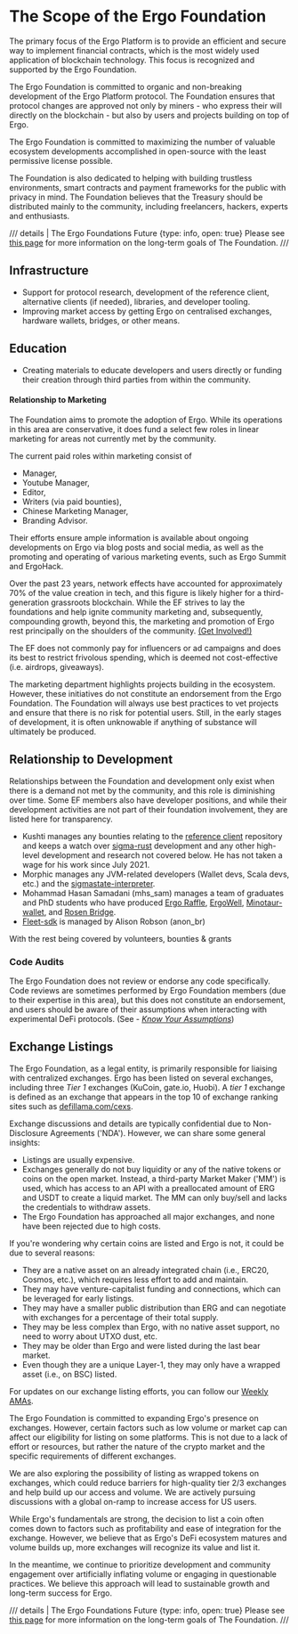 # The Scope of the Ergo Foundation

The primary focus of the Ergo Platform is to provide an efficient and secure way to implement financial contracts, which is the most widely used application of blockchain technology. This focus is recognized and supported by the Ergo Foundation.

The Ergo Foundation is committed to organic and non-breaking development of the Ergo Platform protocol. The Foundation ensures that protocol changes are approved not only by miners - who express their will directly on the blockchain - but also by users and projects building on top of Ergo. 

The Ergo Foundation is committed to maximizing the number of valuable ecosystem developments accomplished in open-source with the least permissive license possible.

The Foundation is also dedicated to helping with building trustless environments, smart contracts and payment frameworks for the public with privacy in mind. The Foundation believes that the Treasury should be distributed mainly to the community, including freelancers, hackers, experts and enthusiasts. 

/// details | The Ergo Foundations Future
     {type: info, open: true}
Please see [this page](ef-future.md) for more information on the long-term goals of The Foundation.
///

## Infrastructure

- Support for protocol research, development of the reference client, alternative clients (if needed),  libraries, and developer tooling. 
- Improving market access by getting Ergo on centralised exchanges, hardware wallets, bridges, or other means.

## Education

- Creating materials to educate developers and users directly or funding their creation through third parties from within the community. 

#### Relationship to Marketing

The Foundation aims to promote the adoption of Ergo. While its operations in this area are conservative, it does fund a select few roles in linear marketing for areas not currently met by the community.

The current paid roles within marketing consist of 

- Manager,
- Youtube Manager,
- Editor,
- Writers (via paid bounties),
- Chinese Marketing Manager,
- Branding Advisor.

Their efforts ensure ample information is available about ongoing developments on Ergo via blog posts and social media, as well as the promoting and operating of various marketing events, such as Ergo Summit and ErgoHack.

Over the past 23 years, network effects have accounted for approximately 70% of the value creation in tech, and this figure is likely higher for a third-generation grassroots blockchain. While the EF strives to lay the foundations and help ignite community marketing and, subsequently, compounding growth, beyond this, the marketing and promotion of Ergo rest principally on the shoulders of the community. [(Get Involved!)](contribute.md)

The EF does not commonly pay for influencers or ad campaigns and does its best to restrict frivolous spending, which is deemed not cost-effective  (i.e. airdrops, giveaways).

The marketing department highlights projects building in the ecosystem. However, these initiatives do not constitute an endorsement from the Ergo Foundation. The Foundation will always use best practices to vet projects and ensure that there is no risk for potential users. Still, in the early stages of development, it is often unknowable if anything of substance will ultimately be produced.

## Relationship to Development

Relationships between the Foundation and development only exist when there is a demand not met by the community, and this role is diminishing over time. Some EF members also have developer positions, and while their development activities are not part of their foundation involvement, they are listed here for transparency. 

- Kushti manages any bounties relating to the [reference client](node.md) repository and keeps a watch over [sigma-rust](sigma-rust.md) development and any other high-level development and research not covered below. He has not taken a wage for his work since July 2021.
- Morphic manages any JVM-related developers (Wallet devs, Scala devs, etc.) and the [sigmastate-interpreter](sigmastate-interpreter.md). 
- Mohammad Hasan Samadani (mhs_sam) manages a team of graduates and PhD students who have produced [Ergo Raffle](ergoraffle.md), [ErgoWell](ergowell.md), [Minotaur-wallet](wallets.md), and [Rosen Bridge](rosen.md).
- [Fleet-sdk](https://github.com/fleet-sdk) is managed by Alison Robson (anon_br)

With the rest being covered by volunteers, bounties & grants



### Code Audits

The Ergo Foundation does not review or endorse any code specifically. Code reviews are sometimes performed by Ergo Foundation members (due to their expertise in this area), but this does not constitute an endorsement, and users should be aware of their assumptions when interacting with experimental DeFi protocols. (See - [*Know Your Assumptions*](kya.md))




## Exchange Listings

The Ergo Foundation, as a legal entity, is primarily responsible for liaising with centralized exchanges. Ergo has been listed on several exchanges, including three *Tier 1* exchanges (KuCoin, gate.io, Huobi). A *tier 1* exchange is defined as an exchange that appears in the top 10 of exchange ranking sites such as [defillama.com/cexs](https://defillama.com/cexs).

Exchange discussions and details are typically confidential due to Non-Disclosure Agreements ('NDA'). However, we can share some general insights:

- Listings are usually expensive.
- Exchanges generally do not buy liquidity or any of the native tokens or coins on the open market. Instead, a third-party Market Maker ('MM') is used, which has access to an API with a preallocated amount of ERG and USDT to create a liquid market. The MM can only buy/sell and lacks the credentials to withdraw assets.
- The Ergo Foundation has approached all major exchanges, and none have been rejected due to high costs.

If you're wondering why certain coins are listed and Ergo is not, it could be due to several reasons:

- They are a native asset on an already integrated chain (i.e., ERC20, Cosmos, etc.), which requires less effort to add and maintain.
- They may have venture-capitalist funding and connections, which can be leveraged for early listings.
- They may have a smaller public distribution than ERG and can negotiate with exchanges for a percentage of their total supply.
- They may be less complex than Ergo, with no native asset support, no need to worry about UTXO dust, etc.
- They may be older than Ergo and were listed during the last bear market.
- Even though they are a unique Layer-1, they may only have a wrapped asset (i.e., on BSC) listed.

For updates on our exchange listing efforts, you can follow our [Weekly AMAs](https://www.youtube.com/@ErgoPlatform/streams).

The Ergo Foundation is committed to expanding Ergo's presence on exchanges. However, certain factors such as low volume or market cap can affect our eligibility for listing on some platforms. This is not due to a lack of effort or resources, but rather the nature of the crypto market and the specific requirements of different exchanges.

We are also exploring the possibility of listing as wrapped tokens on exchanges, which could reduce barriers for high-quality tier 2/3 exchanges and help build up our access and volume. We are actively pursuing discussions with a global on-ramp to increase access for US users.

While Ergo's fundamentals are strong, the decision to list a coin often comes down to factors such as profitability and ease of integration for the exchange. However, we believe that as Ergo's DeFi ecosystem matures and volume builds up, more exchanges will recognize its value and list it.

In the meantime, we continue to prioritize development and community engagement over artificially inflating volume or engaging in questionable practices. We believe this approach will lead to sustainable growth and long-term success for Ergo.


/// details | The Ergo Foundations Future
     {type: info, open: true}
Please see [this page](ef-future.md) for more information on the long-term goals of The Foundation.
///
